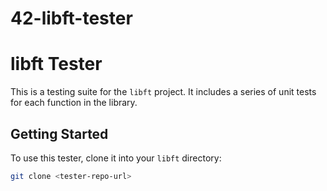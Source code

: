 # 42-libft-tester

# libft Tester

This is a testing suite for the `libft` project. It includes a series of unit tests for each function in the library.

## Getting Started

To use this tester, clone it into your `libft` directory:

```bash
git clone <tester-repo-url>
